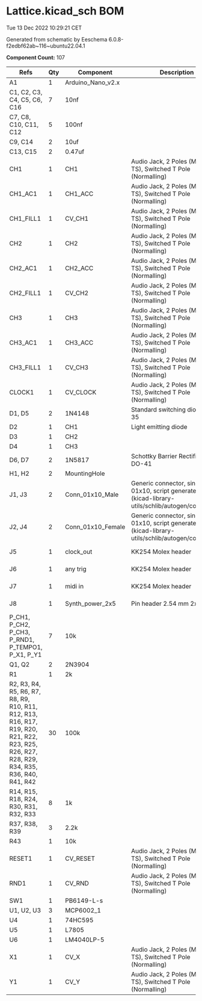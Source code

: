 # Lattice.kicad_sch BOM

Tue 13 Dec 2022 10:29:21 CET

Generated from schematic by Eeschema 6.0.8-f2edbf62ab~116~ubuntu22.04.1

**Component Count:** 107

| Refs | Qty | Component | Description | Vendor | SKU |
| ----- | --- | ---- | ----------- | ---- | ---- |
| A1 | 1 | Arduino_Nano_v2.x |  |  |  |
| C1, C2, C3, C4, C5, C6, C16 | 7 | 10nf |  |  |  |
| C7, C8, C10, C11, C12 | 5 | 100nf |  |  |  |
| C9, C14 | 2 | 10uf |  |  |  |
| C13, C15 | 2 | 0.47uf |  |  |  |
| CH1 | 1 | CH1 | Audio Jack, 2 Poles (Mono / TS), Switched T Pole (Normalling) | Tayda | A-1121 |
| CH1_AC1 | 1 | CH1_ACC | Audio Jack, 2 Poles (Mono / TS), Switched T Pole (Normalling) | Tayda | A-1121 |
| CH1_FILL1 | 1 | CV_CH1 | Audio Jack, 2 Poles (Mono / TS), Switched T Pole (Normalling) | Tayda | A-1121 |
| CH2 | 1 | CH2 | Audio Jack, 2 Poles (Mono / TS), Switched T Pole (Normalling) | Tayda | A-1121 |
| CH2_AC1 | 1 | CH2_ACC | Audio Jack, 2 Poles (Mono / TS), Switched T Pole (Normalling) | Tayda | A-1121 |
| CH2_FILL1 | 1 | CV_CH2 | Audio Jack, 2 Poles (Mono / TS), Switched T Pole (Normalling) | Tayda | A-1121 |
| CH3 | 1 | CH3 | Audio Jack, 2 Poles (Mono / TS), Switched T Pole (Normalling) | Tayda | A-1121 |
| CH3_AC1 | 1 | CH3_ACC | Audio Jack, 2 Poles (Mono / TS), Switched T Pole (Normalling) | Tayda | A-1121 |
| CH3_FILL1 | 1 | CV_CH3 | Audio Jack, 2 Poles (Mono / TS), Switched T Pole (Normalling) | Tayda | A-1121 |
| CLOCK1 | 1 | CV_CLOCK | Audio Jack, 2 Poles (Mono / TS), Switched T Pole (Normalling) | Tayda | A-1121 |
| D1, D5 | 2 | 1N4148 | Standard switching diode, DO-35 | Tayda | A-157 |
| D2 | 1 | CH1 | Light emitting diode |  |  |
| D3 | 1 | CH2 |  |  |  |
| D4 | 1 | CH3 |  |  |  |
| D6, D7 | 2 | 1N5817 | Schottky Barrier Rectifier Diode, DO-41 | Tayda | A-159 |
| H1, H2 | 2 | MountingHole |  |  |  |
| J1, J3 | 2 | Conn_01x10_Male | Generic connector, single row, 01x10, script generated (kicad-library-utils/schlib/autogen/connector/) |  |  |
| J2, J4 | 2 | Conn_01x10_Female | Generic connector, single row, 01x10, script generated (kicad-library-utils/schlib/autogen/connector/) |  |  |
| J5 | 1 | clock_out | KK254 Molex header | Tayda | A-804 |
| J6 | 1 | any trig | KK254 Molex header | Tayda | A-804 |
| J7 | 1 | midi in | KK254 Molex header | Tayda | A-805 |
| J8 | 1 | Synth_power_2x5 | Pin header 2.54 mm 2x5 | Tayda | A-2939 |
| P_CH1, P_CH2, P_CH3, P_RND1, P_TEMPO1, P_X1, P_Y1 | 7 | 10k |  |  |  |
| Q1, Q2 | 2 | 2N3904 |  |  |  |
| R1 | 1 | 2k |  |  |  |
| R2, R3, R4, R5, R6, R7, R8, R9, R10, R11, R12, R13, R16, R17, R19, R20, R21, R22, R23, R25, R26, R27, R28, R29, R34, R35, R36, R40, R41, R42 | 30 | 100k |  |  |  |
| R14, R15, R18, R24, R30, R31, R32, R33 | 8 | 1k |  |  |  |
| R37, R38, R39 | 3 | 2.2k |  |  |  |
| R43 | 1 | 10k |  |  |  |
| RESET1 | 1 | CV_RESET | Audio Jack, 2 Poles (Mono / TS), Switched T Pole (Normalling) | Tayda | A-1121 |
| RND1 | 1 | CV_RND | Audio Jack, 2 Poles (Mono / TS), Switched T Pole (Normalling) | Tayda | A-1121 |
| SW1 | 1 | PB6149-L-s |  |  |  |
| U1, U2, U3 | 3 | MCP6002_1 |  |  |  |
| U4 | 1 | 74HC595 |  |  |  |
| U5 | 1 | L7805 |  |  |  |
| U6 | 1 | LM4040LP-5 |  |  |  |
| X1 | 1 | CV_X | Audio Jack, 2 Poles (Mono / TS), Switched T Pole (Normalling) | Tayda | A-1121 |
| Y1 | 1 | CV_Y | Audio Jack, 2 Poles (Mono / TS), Switched T Pole (Normalling) | Tayda | A-1121 |
    
